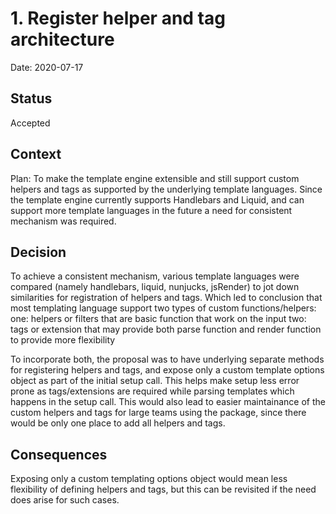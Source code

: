 # 1. Register helper and tag architecture

Date: 2020-07-17

## Status

Accepted

## Context

Plan: To make the template engine extensible and still support custom helpers and 
tags as supported by the underlying template languages.
Since the template engine currently supports Handlebars and Liquid, and can support more 
template languages in the future a need for consistent mechanism was required. 

## Decision

To achieve a consistent mechanism, various template languages were compared (namely handlebars, 
liquid, nunjucks, jsRender) to jot down similarities for registration of helpers and tags. 
Which led to conclusion that most templating language support two types of custom functions/helpers:
one: helpers or filters that are basic function that work on the input 
two: tags or extension that may provide both parse function and render function to provide more flexibility

To incorporate both, the proposal was to have underlying separate methods for registering helpers and tags,
and expose only a custom template options object as part of the initial setup call. This helps make setup
less error prone as tags/extensions are required while parsing templates which happens in the setup call. 
This would also lead to easier maintainance of the custom helpers and tags for large teams using the package,
since there would be only one place to add all helpers and tags. 

## Consequences

Exposing only a custom templating options object would mean less flexibility of defining helpers and tags, 
but this can be revisited if the need does arise for such cases.
